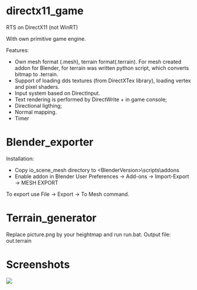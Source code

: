 # directx11_game
RTS on DirectX11 (not WinRT)

With own primitive game engine.

Features:
 - Own mesh format (.mesh), terrain format(.terrain). For mesh created addon for Blender, for terrain was written python
script, which converts bitmap to .terrain. 
 - Support of loading dds textures (from DirectXTex library), loading vertex and pixel shaders.
 - Input system based on DirectInput.
 - Text rendering is performed by DirectWrite + in game console;
 - Directional ligthing; 
 - Normal mapping.
 - Timer

 # Blender_exporter
Installation:
 - Copy io_scene_mesh directory to <BlenderPath>\<BlenderVersion>\scripts\addons
 - Enable addon in Blender User Preferences -> Add-ons -> Import-Export -> MESH EXPORT
 
 To export use File -> Export -> To Mesh command.

 # Terrain_generator
 Replace picture.png by your heightmap and run run.bat. Output file: out.terrain

 # Screenshots
 
![](https://github.com/xotonic/directx11_game/blob/master/screenshot.PNG)

